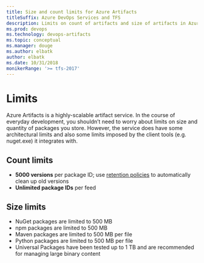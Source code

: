 ```yaml
---
title: Size and count limits for Azure Artifacts
titleSuffix: Azure DevOps Services and TFS
description: Limits on count of artifacts and size of artifacts in Azure DevOps Services or Team Foundation Server
ms.prod: devops
ms.technology: devops-artifacts
ms.topic: conceptual
ms.manager: douge
ms.author: elbatk
author: elbatk
ms.date: 10/31/2018
monikerRange: '>= tfs-2017'
---
```


# Limits

Azure Artifacts is a highly-scalable artifact service. In the course of everyday development, you shouldn’t need to worry about limits on size and quantity of packages you store. However, the service does have some architectural limits and also some limits imposed by the client tools (e.g. nuget.exe) it integrates with.

## Count limits

* **5000 versions** per package ID; use [retention policies](../how-to/delete-and-recover-packages.md#automatically-delete-old-package-versions-with-retention-policies) to automatically clean up old versions
* **Unlimited package IDs** per feed
 

## Size limits

* NuGet packages are limited to 500 MB
* npm packages are limited to 500 MB
* Maven packages are limited to 500 MB per file
* Python packages are limited to 500 MB per file
* Universal Packages have been tested up to 1 TB and are recommended for managing large binary content